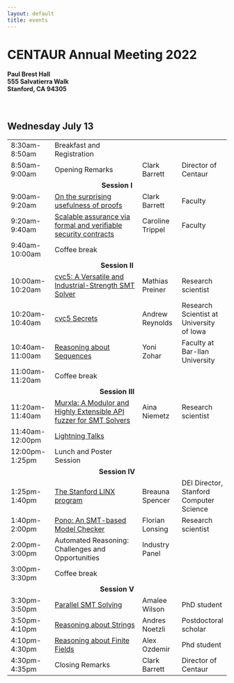 ```yaml
---
layout: default
title: events
---
```


<h1>CENTAUR Annual Meeting 2022</h1>
<h4>Paul Brest Hall<br/>
555 Salvatierra Walk<br/>
Stanford, CA 94305</h4>
<br/>
<!--a href="https://www.eventbrite.com/e/ai-safety-centaur-and-data-science-affiliates-programs-registration-325036020487" class="btn">
Register
</a-->

<h2>Wednesday July 13</h2>
<table>
<tr>
<td style="width:20%;">8:30am-8:50am</td>
<td style="width:32">Breakfast and Registration</td>
<td style="width:18%;"></td>
<td style="width:20%;"></td>
</tr>

<tr>
<td>8:50am-9:00am</td>
<td>Opening Remarks</td>
<td>Clark Barrett</td>
<td>Director of Centaur</td>
</tr>

<tr>
<td colspan="4" style="text-align:center;font-weight:bold;">
Session I
</td>
</tr>
<tr>
<td>9:00am-9:20am</td>
<td><a href="https://www.youtube.com/watch?v=HLlQvi4k_zM&list=PLqYw1C4YGfr3KQtHU6ch4gIHHwThDIZRK&index=1">On the surprising usefulness of proofs</a></td>
<td>Clark Barrett</td>
<td>Faculty</td>
</tr>
<tr>
<td>9:20am-9:40am</td>
<td><a href="https://www.youtube.com/watch?v=kog1aqxHu28&list=PLqYw1C4YGfr3KQtHU6ch4gIHHwThDIZRK&index=2">Scalable assurance via formal and verifiable security contracts</a></td>
<td>Caroline Trippel</td>
<td>Faculty</td>
</tr>
<tr>
<td>9:40am-10:00am</td>
<td>Coffee break</td>
<td></td>
<td></td>
</tr>

<tr>
<td colspan="4" style="text-align:center;font-weight:bold;">
Session II
</td>
</tr>
<tr>
<td>10:00am-10:20am</td>
<td><a href="https://www.youtube.com/watch?v=8es06PitzK4&list=PLqYw1C4YGfr3KQtHU6ch4gIHHwThDIZRK&index=3">cvc5: A Versatile and Industrial-Strength SMT Solver</a></td>
<td>Mathias Preiner</td>
<td>Research scientist</td>
</tr>
<tr>
<td>10:20am-10:40am</td>
<td><a href="https://www.youtube.com/watch?v=8V4st0TaAF4&list=PLqYw1C4YGfr3KQtHU6ch4gIHHwThDIZRK&index=4">cvc5 Secrets</a></td>
<td>Andrew Reynolds</td>
<td>Research Scientist at University of Iowa</td>
</tr>
<tr>
<td>10:40am-11:00am</td>
<td><a href="https://www.youtube.com/watch?v=tb6wZZCw1BU&list=PLqYw1C4YGfr3KQtHU6ch4gIHHwThDIZRK&index=5">Reasoning about Sequences</a></td>
<td>Yoni Zohar</td>
<td>Faculty at Bar-Ilan University</td>
</tr>
<tr>
<td>11:00am-11:20am</td>
<td>Coffee break</td>
<td></td>
<td></td>
</tr>

<tr>
<td colspan="4" style="text-align:center;font-weight:bold;">
Session III
</td>
</tr>

<tr>
<td>11:20am-11:40am</td>
<td><a href="https://www.youtube.com/watch?v=sLWdUVvzcqs&list=PLqYw1C4YGfr3KQtHU6ch4gIHHwThDIZRK&index=6">Murxla: A Modulor and Highly Extensible API fuzzer for SMT Solvers</a></td>
<td>Aina Niemetz</td>
<td>Research scientist</td>
</tr>

<tr>
<td>11:40am-12:00pm</td>
<td><a href="https://www.youtube.com/watch?v=b5f6IGJUi8Y&list=PLqYw1C4YGfr3KQtHU6ch4gIHHwThDIZRK&index=7">Lightning Talks</a></td>
<td></td>
<td></td>
</tr>

<tr>
<td>12:00pm-1:25pm</td>
<td>Lunch and Poster Session</td>
<td></td>
<td></td>
</tr>

<tr>
<td colspan="4" style="text-align:center;font-weight:bold;">
Session IV
</td>
</tr>
<tr>
<td>1:25pm-1:40pm</td>
<td><a href="https://www.youtube.com/watch?v=xgUuQrVROkM&list=PLqYw1C4YGfr3KQtHU6ch4gIHHwThDIZRK&index=8">The Stanford LINX program</a></td>
<td>Breauna Spencer</td>
<td>DEI Director, Stanford Computer Science</td>
</tr>
<tr>
<td>1:40pm-2:00pm</td>
<td><a href="https://www.youtube.com/watch?v=sFyfT_UAqkg&list=PLqYw1C4YGfr3KQtHU6ch4gIHHwThDIZRK&index=9">Pono: An SMT-based Model Checker</a></td>
<td>Florian Lonsing</td>
<td>Research scientist</td>
</tr>
<tr>
<td>2:00pm-3:00pm</td>
<td>Automated Reasoning: Challenges and Opportunities</td>
<td>Industry Panel</td>
<td></td>
</tr>
<tr>
<td>3:00pm-3:30pm</td>
<td>Coffee break</td>
<td></td>
<td></td>
</tr>

<tr>
<td colspan="4" style="text-align:center;font-weight:bold;">
Session V
</td>
</tr>
<tr>
<td>3:30pm-3:50pm</td>
<td><a href="https://www.youtube.com/watch?v=5XhbiQf2CL0&list=PLqYw1C4YGfr3KQtHU6ch4gIHHwThDIZRK&index=10">Parallel SMT Solving</a></td>
<td>Amalee Wilson</td>
<td>PhD student</td>
</tr>
<tr>
<td>3:50pm-4:10pm</td>
<td><a href="https://www.youtube.com/watch?v=xocN7cOhCHI&list=PLqYw1C4YGfr3KQtHU6ch4gIHHwThDIZRK&index=11">Reasoning about Strings</a></td>
<td>Andres Noetzli</td>
<td>Postdoctoral scholar</td>
</tr>
<tr>
<td>4:10pm-4:30pm</td>
<td><a href="https://www.youtube.com/watch?v=2NLd5sFDwpQ&list=PLqYw1C4YGfr3KQtHU6ch4gIHHwThDIZRK&index=12">Reasoning about Finite Fields</a></td>
<td>Alex Ozdemir</td>
<td>Phd student</td>
</tr>
<tr>
<td>4:30pm-4:35pm</td>
<td>Closing Remarks</td>
<td>Clark Barrett</td>
<td>Director of Centaur</td>
</tr>
</table>
